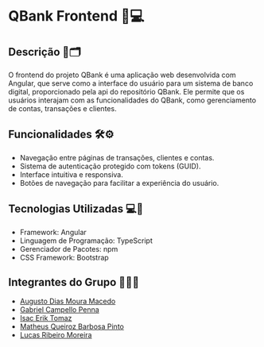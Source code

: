 # QBank Frontend 🏦💻

## Descrição 📖🗂️

 O frontend do projeto QBank é uma aplicação web desenvolvida com Angular, que serve como a interface do usuário para um sistema de banco digital, proporcionado pela api do repositório QBank. Ele permite que os usuários interajam com as funcionalidades do QBank, como gerenciamento de contas, transações e clientes.

## Funcionalidades 🛠️⚙️

- Navegação entre páginas de transações, clientes e contas.
- Sistema de autenticação protegido com tokens (GUID).
- Interface intuitiva e responsiva.
- Botões de navegação para facilitar a experiência do usuário.

## Tecnologias Utilizadas 💻📱

- Framework: Angular
- Linguagem de Programação: TypeScript
- Gerenciador de Pacotes: npm
- CSS Framework: Bootstrap

## Integrantes do Grupo 👨‍💻👥

- [Augusto Dias Moura Macedo](https://github.com/AugustoRalf)
- [Gabriel Campello Penna](https://github.com/Campsss)
- [Isac Erik Tomaz](https://github.com/Izurus)
- [Matheus Queiroz Barbosa Pinto](https://github.com/MatheusQueiroz1604)
- [Lucas Ribeiro Moreira](https://github.com/LucasSanzio)
